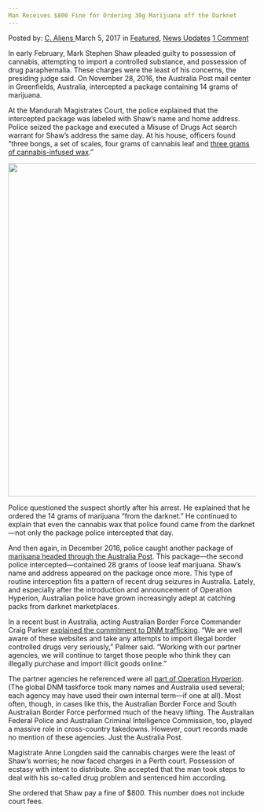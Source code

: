 ```yaml
---
Man Receives $800 Fine for Ordering 30g Marijuana off the Darknet
---
```

<article class="post-listing post-18444 post type-post status-publish format-standard has-post-thumbnail hentry category-deepdot-news category-news-updates">
    <div class="post-inner">
    <p class="post-meta">
    <span>Posted by: <a href="https://www.deepdotweb.com/author/caliens/" title="">C. Aliens </a></span>
    <span>March 5, 2017</span>
    <span>in <a href="https://www.deepdotweb.com/category/deepdot-news/" rel="category tag">Featured</a>, <a href="https://www.deepdotweb.com/category/news-updates/" rel="category tag">News Updates</a></span>
    <span><a href="https://www.deepdotweb.com/2017/03/05/man-receives-800-fine-for-ordering-30g-marijuana/#comments">1 Comment</a></span>
    </p>
    <div class="clear"></div>
    <div class="entry">
    <p>In early February, Mark Stephen Shaw pleaded guilty to possession of cannabis, attempting to import a controlled substance, and possession of drug paraphernalia. These charges were the least of his concerns, the presiding judge said. On November 28, 2016, the Australia Post mail center in Greenfields, Australia, intercepted a package containing 14 grams of marijuana.</p>
    <p>At the Mandurah Magistrates Court, the police explained that the intercepted package was labeled with Shaw’s name and home address. Police seized the package and executed a Misuse of Drugs Act search warrant for Shaw&#8217;s address the same day. At his house, officers found “three bongs, a set of scales, four grams of cannabis leaf and <a href="http://www.mandurahmail.com.au/story/4468703/greenfields-man-cops-fine-for-dark-net-drugs-purchases/">three grams of cannabis-infused wax</a>.”</p>
    <p><img class="wp-image-18449 aligncenter" src="https://www.deepdotweb.com/wp-content/uploads/2017/02/word-image-39.jpeg" width="905" height="678" srcset="https://www.deepdotweb.com/wp-content/uploads/2017/02/word-image-39.jpeg 1280w, https://www.deepdotweb.com/wp-content/uploads/2017/02/word-image-39-300x225.jpeg 300w, https://www.deepdotweb.com/wp-content/uploads/2017/02/word-image-39-1024x767.jpeg 1024w" sizes="(max-width: 905px) 100vw, 905px" /></p>
    <p>Police questioned the suspect shortly after his arrest. He explained that he ordered the 14 grams of marijuana “from the darknet.” He continued to explain that even the cannabis wax that police found came from the darknet—not only the package police intercepted that day.</p>
    <p>And then again, in December 2016, police caught another package of <a href="https://www.deepdotweb.com/2017/02/17/australian-border-force-busts-darknet-drug-buyer-importation-distribution/">marijuana headed through the Australia Post</a>. This package—the second police intercepted—contained 28 grams of loose leaf marijuana. Shaw’s name and address appeared on the package once more. This type of routine interception fits a pattern of recent drug seizures in Australia. Lately, and especially after the introduction and announcement of Operation Hyperion, Australian police have grown increasingly adept at catching packs from darknet marketplaces.</p>
    <p>In a recent bust in Australia, acting Australian Border Force Commander Craig Parker <a href="https://www.deepdotweb.com/2017/02/17/australian-border-force-busts-darknet-drug-buyer-importation-distribution/">explained the commitment to DNM trafficking</a>. “We are well aware of these websites and take any attempts to import illegal border controlled drugs very seriously,” Palmer said. “Working with our partner agencies, we will continue to target those people who think they can illegally purchase and import illicit goods online.”</p>
    <p>The partner agencies he referenced were all <a href="https://www.deepdotweb.com/2016/11/11/australia-arrests-four-global-darknet-investigation/">part of Operation Hyperion</a>. (The global DNM taskforce took many names and Australia used several; each agency may have used their own internal term—if one at all). Most often, though, in cases like this, the Australian Border Force and South Australian Border Force performed much of the heavy lifting. The Australian Federal Police and Australian Criminal Intelligence Commission, too, played a massive role in cross-country takedowns. However, court records made no mention of these agencies. Just the Australia Post.</p>
    <p>Magistrate Anne Longden said the cannabis charges were the least of Shaw’s worries; he now faced charges in a Perth court. Possession of ecstasy with intent to distribute. She accepted that the man took steps to deal with his so-called drug problem and sentenced him according.</p>
    <p>She ordered that Shaw pay a fine of $800. This number does not include court fees.</p>
    </div>
    <span style="display:none" class="updated">2017-03-05</span>
    <div style="display:none" class="vcard author" itemprop="author" itemscope itemtype="http://schema.org/Person"><strong class="fn" itemprop="name"><a href="https://www.deepdotweb.com/author/caliens/" title="Posts by C. Aliens" rel="author">C. Aliens</a></strong></div>
    </div>
</article>

